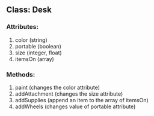 ## Class: Desk

### Attributes:
1. color (string)
2. portable (boolean)
3. size (integer, float)
4. itemsOn (array)

### Methods:
1. paint (changes the color attribute)
2. addAttachment (changes the size attribute)
3. addSupplies (append an item to the array of itemsOn)
4. addWheels (changes value of portable attribute)
